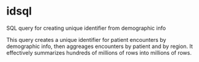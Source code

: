 # idsql
SQL query for creating unique identifier from demographic info

This query creates a unique identifier for patient encounters by demographic info, then aggreages encounters by patient and by region. It effectively summarizes hundreds of millions of rows into millions of rows.
